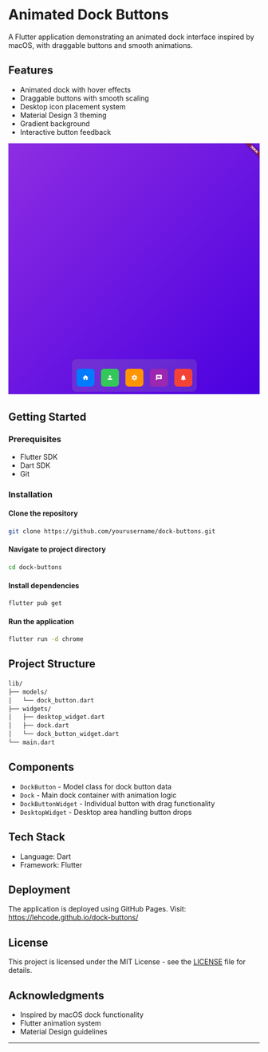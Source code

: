# Animated Dock Buttons

A Flutter application demonstrating an animated dock interface inspired by macOS, with draggable buttons and smooth animations.

## Features

- Animated dock with hover effects
- Draggable buttons with smooth scaling
- Desktop icon placement system
- Material Design 3 theming
- Gradient background
- Interactive button feedback

![alt text](screenshot.png)

## Getting Started

### Prerequisites

- Flutter SDK
- Dart SDK
- Git

### Installation

#### Clone the repository

```bash
git clone https://github.com/yourusername/dock-buttons.git
```

#### Navigate to project directory

```bash
cd dock-buttons
```

#### Install dependencies

```bash
flutter pub get
```

#### Run the application

```bash
flutter run -d chrome
```

## Project Structure

```bash
lib/
├── models/
│   └── dock_button.dart
├── widgets/
│   ├── desktop_widget.dart
│   ├── dock.dart
│   └── dock_button_widget.dart
└── main.dart
```

## Components

- `DockButton` - Model class for dock button data
- `Dock` - Main dock container with animation logic
- `DockButtonWidget` - Individual button with drag functionality
- `DesktopWidget` - Desktop area handling button drops

## Tech Stack

- Language: Dart
- Framework: Flutter

## Deployment

The application is deployed using GitHub Pages. Visit:
https://lehcode.github.io/dock-buttons/

## License

This project is licensed under the MIT License - see the [LICENSE](LICENSE) file for details.

## Acknowledgments

- Inspired by macOS dock functionality
- Flutter animation system
- Material Design guidelines

---
